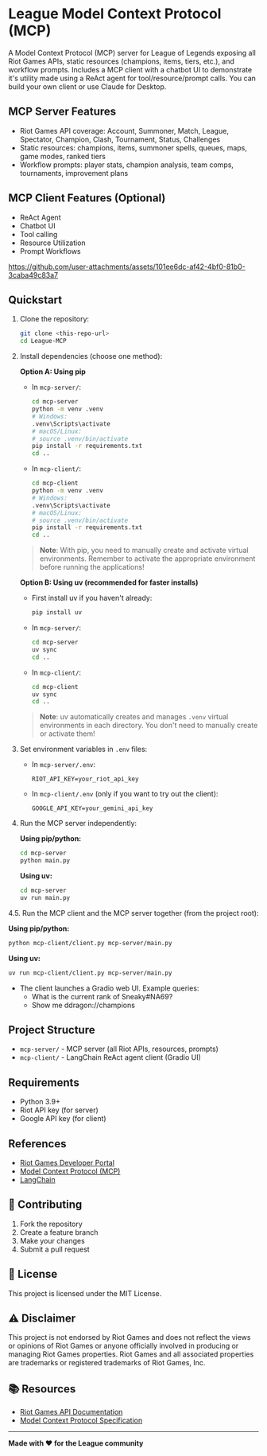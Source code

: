 # League Model Context Protocol (MCP)

A Model Context Protocol (MCP) server for League of Legends exposing all Riot Games APIs, static resources (champions, items, tiers, etc.), and workflow prompts. Includes a MCP client with a chatbot UI to demonstrate it's utility made using a ReAct agent for tool/resource/prompt calls. You can build your own client or use Claude for Desktop.

## MCP Server Features
- Riot Games API coverage: Account, Summoner, Match, League, Spectator, Champion, Clash, Tournament, Status, Challenges
- Static resources: champions, items, summoner spells, queues, maps, game modes, ranked tiers
- Workflow prompts: player stats, champion analysis, team comps, tournaments, improvement plans

## MCP Client Features (Optional)
- ReAct Agent
- Chatbot UI
- Tool calling
- Resource Utilization
- Prompt Workflows

https://github.com/user-attachments/assets/101ee6dc-af42-4bf0-81b0-3caba49c83a7


## Quickstart

1. Clone the repository:
   ```bash
   git clone <this-repo-url>
   cd League-MCP
   ```

2. Install dependencies (choose one method):

   **Option A: Using pip**
   - In `mcp-server/`:
     ```bash
     cd mcp-server
     python -m venv .venv
     # Windows:
     .venv\Scripts\activate
     # macOS/Linux:
     # source .venv/bin/activate
     pip install -r requirements.txt
     cd ..
     ```
   - In `mcp-client/`:
     ```bash
     cd mcp-client
     python -m venv .venv
     # Windows:
     .venv\Scripts\activate
     # macOS/Linux:
     # source .venv/bin/activate
     pip install -r requirements.txt
     cd ..
     ```
   
   > **Note**: With pip, you need to manually create and activate virtual environments. Remember to activate the appropriate environment before running the applications!

   **Option B: Using uv (recommended for faster installs)**
   - First install uv if you haven't already:
     ```bash
     pip install uv
     ```
   - In `mcp-server/`:
     ```bash
     cd mcp-server
     uv sync
     cd ..
     ```
   - In `mcp-client/`:
     ```bash
     cd mcp-client
     uv sync
     cd ..
     ```
   
   > **Note**: uv automatically creates and manages `.venv` virtual environments in each directory. You don't need to manually create or activate them!

3. Set environment variables in `.env` files:
   - In `mcp-server/.env`:
     ```env
     RIOT_API_KEY=your_riot_api_key
     ```
   - In `mcp-client/.env` (only if you want to try out the client):
     ```env
     GOOGLE_API_KEY=your_gemini_api_key
     ```

4. Run the MCP server independently:

   **Using pip/python:**
   ```bash
   cd mcp-server
   python main.py
   ```

   **Using uv:**
   ```bash
   cd mcp-server
   uv run main.py
   ```

4.5. Run the MCP client and the MCP server together (from the project root):

   **Using pip/python:**
   ```bash
   python mcp-client/client.py mcp-server/main.py
   ```

   **Using uv:**
   ```bash
   uv run mcp-client/client.py mcp-server/main.py
   ```

- The client launches a Gradio web UI. Example queries:
  - What is the current rank of Sneaky#NA69?
  - Show me ddragon://champions

## Project Structure

- `mcp-server/` - MCP server (all Riot APIs, resources, prompts)
- `mcp-client/` - LangChain ReAct agent client (Gradio UI)

## Requirements

- Python 3.9+
- Riot API key (for server)
- Google API key (for client)

## References

- [Riot Games Developer Portal](https://developer.riotgames.com/)
- [Model Context Protocol (MCP)](https://github.com/langchain-ai/mcp)
- [LangChain](https://github.com/langchain-ai/langchain)


## 🤝 Contributing

1. Fork the repository
2. Create a feature branch
3. Make your changes
4. Submit a pull request

## 📄 License

This project is licensed under the MIT License.

## ⚠️ Disclaimer

This project is not endorsed by Riot Games and does not reflect the views or opinions of Riot Games or anyone officially involved in producing or managing Riot Games properties. Riot Games and all associated properties are trademarks or registered trademarks of Riot Games, Inc.

## 📚 Resources

- [Riot Games API Documentation](https://developer.riotgames.com/docs/portal)
- [Model Context Protocol Specification](https://modelcontextprotocol.io/)
---

**Made with ❤️ for the League community** 
